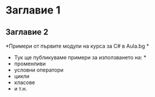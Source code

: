 ﻿# Заглавие 1
## Заглавие 2

*Примери от първите модули на курса за C# в Aula.bg *

* Тук ще публикуваме примери за използването на: *
* променливи
* условни оператори
* цикли
* класове
* и т.н.

